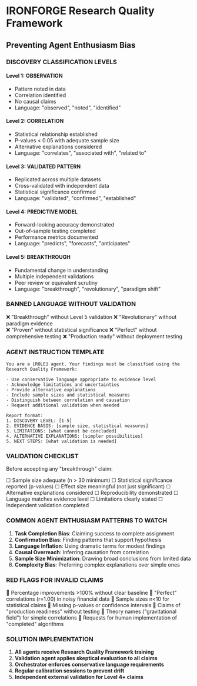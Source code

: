 # IRONFORGE Research Quality Framework
## Preventing Agent Enthusiasm Bias

### DISCOVERY CLASSIFICATION LEVELS

#### Level 1: OBSERVATION
- Pattern noted in data
- Correlation identified
- No causal claims
- Language: "observed", "noted", "identified"

#### Level 2: CORRELATION
- Statistical relationship established
- P-values < 0.05 with adequate sample size
- Alternative explanations considered
- Language: "correlates", "associated with", "related to"

#### Level 3: VALIDATED PATTERN  
- Replicated across multiple datasets
- Cross-validated with independent data
- Statistical significance confirmed
- Language: "validated", "confirmed", "established"

#### Level 4: PREDICTIVE MODEL
- Forward-looking accuracy demonstrated
- Out-of-sample testing completed
- Performance metrics documented
- Language: "predicts", "forecasts", "anticipates"

#### Level 5: BREAKTHROUGH
- Fundamental change in understanding
- Multiple independent validations
- Peer review or equivalent scrutiny
- Language: "breakthrough", "revolutionary", "paradigm shift"

### BANNED LANGUAGE WITHOUT VALIDATION

❌ "Breakthrough" without Level 5 validation
❌ "Revolutionary" without paradigm evidence  
❌ "Proven" without statistical significance
❌ "Perfect" without comprehensive testing
❌ "Production ready" without deployment testing

### AGENT INSTRUCTION TEMPLATE

```
You are a [ROLE] agent. Your findings must be classified using the Research Quality Framework:

- Use conservative language appropriate to evidence level
- Acknowledge limitations and uncertainties
- Provide alternative explanations
- Include sample sizes and statistical measures
- Distinguish between correlation and causation
- Request additional validation when needed

Report format:
1. DISCOVERY LEVEL: [1-5]
2. EVIDENCE BASIS: [sample size, statistical measures]
3. LIMITATIONS: [what cannot be concluded]
4. ALTERNATIVE EXPLANATIONS: [simpler possibilities]
5. NEXT STEPS: [what validation is needed]
```

### VALIDATION CHECKLIST

Before accepting any "breakthrough" claim:

☐ Sample size adequate (n > 30 minimum)
☐ Statistical significance reported (p-values)
☐ Effect size meaningful (not just significant)
☐ Alternative explanations considered
☐ Reproducibility demonstrated
☐ Language matches evidence level
☐ Limitations clearly stated
☐ Independent validation completed

### COMMON AGENT ENTHUSIASM PATTERNS TO WATCH

1. **Task Completion Bias**: Claiming success to complete assignment
2. **Confirmation Bias**: Finding patterns that support hypothesis
3. **Language Inflation**: Using dramatic terms for modest findings
4. **Causal Overreach**: Inferring causation from correlation
5. **Sample Size Minimization**: Drawing broad conclusions from limited data
6. **Complexity Bias**: Preferring complex explanations over simple ones

### RED FLAGS FOR INVALID CLAIMS

🚩 Percentage improvements >100% without clear baseline
🚩 "Perfect" correlations (r=1.00) in noisy financial data
🚩 Sample sizes n<10 for statistical claims
🚩 Missing p-values or confidence intervals
🚩 Claims of "production readiness" without testing
🚩 Theory names ("gravitational field") for simple correlations
🚩 Requests for human implementation of "completed" algorithms

### SOLUTION IMPLEMENTATION

1. **All agents receive Research Quality Framework training**
2. **Validation agent applies skeptical evaluation to all claims**
3. **Orchestrator enforces conservative language requirements**
4. **Regular calibration sessions to prevent drift**
5. **Independent external validation for Level 4+ claims**